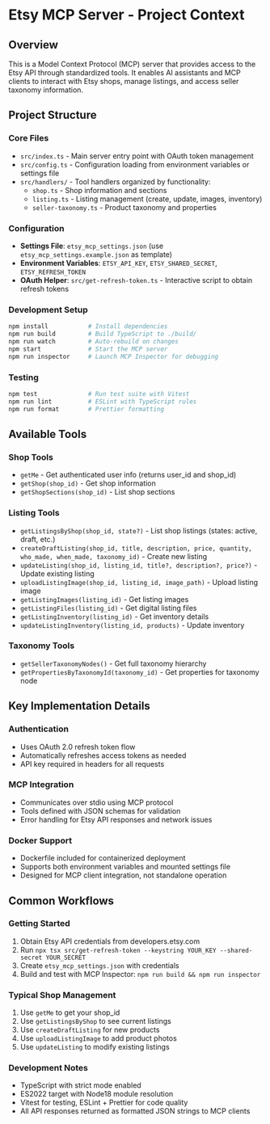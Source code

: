 # Etsy MCP Server - Project Context

## Overview

This is a Model Context Protocol (MCP) server that provides access to the Etsy API through standardized tools. It enables AI assistants and MCP clients to interact with Etsy shops, manage listings, and access seller taxonomy information.

## Project Structure

### Core Files

- `src/index.ts` - Main server entry point with OAuth token management
- `src/config.ts` - Configuration loading from environment variables or settings file
- `src/handlers/` - Tool handlers organized by functionality:
  - `shop.ts` - Shop information and sections
  - `listing.ts` - Listing management (create, update, images, inventory)
  - `seller-taxonomy.ts` - Product taxonomy and properties

### Configuration

- **Settings File**: `etsy_mcp_settings.json` (use `etsy_mcp_settings.example.json` as template)
- **Environment Variables**: `ETSY_API_KEY`, `ETSY_SHARED_SECRET`, `ETSY_REFRESH_TOKEN`
- **OAuth Helper**: `src/get-refresh-token.ts` - Interactive script to obtain refresh tokens

### Development Setup

```bash
npm install           # Install dependencies
npm run build         # Build TypeScript to ./build/
npm run watch         # Auto-rebuild on changes
npm start             # Start the MCP server
npm run inspector     # Launch MCP Inspector for debugging
```

### Testing

```bash
npm test              # Run test suite with Vitest
npm run lint          # ESLint with TypeScript rules
npm run format        # Prettier formatting
```

## Available Tools

### Shop Tools

- `getMe` - Get authenticated user info (returns user_id and shop_id)
- `getShop(shop_id)` - Get shop information
- `getShopSections(shop_id)` - List shop sections

### Listing Tools

- `getListingsByShop(shop_id, state?)` - List shop listings (states: active, draft, etc.)
- `createDraftListing(shop_id, title, description, price, quantity, who_made, when_made, taxonomy_id)` - Create new listing
- `updateListing(shop_id, listing_id, title?, description?, price?)` - Update existing listing
- `uploadListingImage(shop_id, listing_id, image_path)` - Upload listing image
- `getListingImages(listing_id)` - Get listing images
- `getListingFiles(listing_id)` - Get digital listing files
- `getListingInventory(listing_id)` - Get inventory details
- `updateListingInventory(listing_id, products)` - Update inventory

### Taxonomy Tools

- `getSellerTaxonomyNodes()` - Get full taxonomy hierarchy
- `getPropertiesByTaxonomyId(taxonomy_id)` - Get properties for taxonomy node

## Key Implementation Details

### Authentication

- Uses OAuth 2.0 refresh token flow
- Automatically refreshes access tokens as needed
- API key required in headers for all requests

### MCP Integration

- Communicates over stdio using MCP protocol
- Tools defined with JSON schemas for validation
- Error handling for Etsy API responses and network issues

### Docker Support

- Dockerfile included for containerized deployment
- Supports both environment variables and mounted settings file
- Designed for MCP client integration, not standalone operation

## Common Workflows

### Getting Started

1. Obtain Etsy API credentials from developers.etsy.com
2. Run `npx tsx src/get-refresh-token --keystring YOUR_KEY --shared-secret YOUR_SECRET`
3. Create `etsy_mcp_settings.json` with credentials
4. Build and test with MCP Inspector: `npm run build && npm run inspector`

### Typical Shop Management

1. Use `getMe` to get your shop_id
2. Use `getListingsByShop` to see current listings
3. Use `createDraftListing` for new products
4. Use `uploadListingImage` to add product photos
5. Use `updateListing` to modify existing listings

### Development Notes

- TypeScript with strict mode enabled
- ES2022 target with Node18 module resolution
- Vitest for testing, ESLint + Prettier for code quality
- All API responses returned as formatted JSON strings to MCP clients
